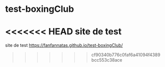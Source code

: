 # test-boxingClub
<<<<<<< HEAD
site de test 
=======
site de test
https://fanfannatas.github.io/test-boxingClub/
>>>>>>> cf90340b776c0faf6a41094f4389bcc553c38ace
